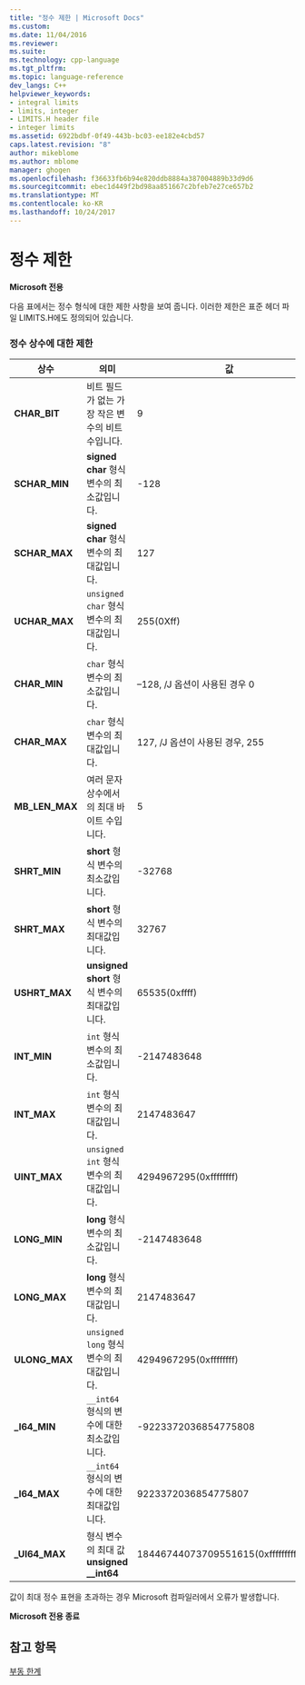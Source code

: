 ```yaml
---
title: "정수 제한 | Microsoft Docs"
ms.custom: 
ms.date: 11/04/2016
ms.reviewer: 
ms.suite: 
ms.technology: cpp-language
ms.tgt_pltfrm: 
ms.topic: language-reference
dev_langs: C++
helpviewer_keywords:
- integral limits
- limits, integer
- LIMITS.H header file
- integer limits
ms.assetid: 6922bdbf-0f49-443b-bc03-ee182e4cbd57
caps.latest.revision: "8"
author: mikeblome
ms.author: mblome
manager: ghogen
ms.openlocfilehash: f36633fb6b94e820ddb8884a387004889b33d9d6
ms.sourcegitcommit: ebec1d449f2bd98aa851667c2bfeb7e27ce657b2
ms.translationtype: MT
ms.contentlocale: ko-KR
ms.lasthandoff: 10/24/2017
---
```

# <a name="integer-limits"></a>정수 제한
**Microsoft 전용**  
  
 다음 표에서는 정수 형식에 대한 제한 사항을 보여 줍니다. 이러한 제한은 표준 헤더 파일 LIMITS.H에도 정의되어 있습니다.  
  
### <a name="limits-on-integer-constants"></a>정수 상수에 대한 제한  
  
|상수|의미|값|  
|--------------|-------------|-----------|  
|**CHAR_BIT**|비트 필드가 없는 가장 작은 변수의 비트 수입니다.|9|  
|**SCHAR_MIN**|**signed char** 형식 변수의 최소값입니다.|-128|  
|**SCHAR_MAX**|**signed char** 형식 변수의 최대값입니다.|127|  
|**UCHAR_MAX**|`unsigned char` 형식 변수의 최대값입니다.|255(0Xff)|  
|**CHAR_MIN**|`char` 형식 변수의 최소값입니다.|–128, /J 옵션이 사용된 경우 0|  
|**CHAR_MAX**|`char` 형식 변수의 최대값입니다.|127, /J 옵션이 사용된 경우, 255|  
|**MB_LEN_MAX**|여러 문자 상수에서의 최대 바이트 수입니다.|5|  
|**SHRT_MIN**|**short** 형식 변수의 최소값입니다.|-32768|  
|**SHRT_MAX**|**short** 형식 변수의 최대값입니다.|32767|  
|**USHRT_MAX**|**unsigned short** 형식 변수의 최대값입니다.|65535(0xffff)|  
|**INT_MIN**|`int` 형식 변수의 최소값입니다.|-2147483648|  
|**INT_MAX**|`int` 형식 변수의 최대값입니다.|2147483647|  
|**UINT_MAX**|`unsigned int` 형식 변수의 최대값입니다.|4294967295(0xffffffff)|  
|**LONG_MIN**|**long** 형식 변수의 최소값입니다.|-2147483648|  
|**LONG_MAX**|**long** 형식 변수의 최대값입니다.|2147483647|  
|**ULONG_MAX**|`unsigned long` 형식 변수의 최대값입니다.|4294967295(0xffffffff)|  
|**_I64_MIN**|`__int64` 형식의 변수에 대한 최소값입니다.|-9223372036854775808|  
|**_I64_MAX**|`__int64` 형식의 변수에 대한 최대값입니다.|9223372036854775807|  
|**_UI64_MAX**|형식 변수의 최대 값 **unsigned __int64**|18446744073709551615(0xffffffffffffffff)|  
  
 값이 최대 정수 표현을 초과하는 경우 Microsoft 컴파일러에서 오류가 발생합니다.  
  
**Microsoft 전용 종료**  
  
## <a name="see-also"></a>참고 항목  
 [부동 한계](../cpp/floating-limits.md)
